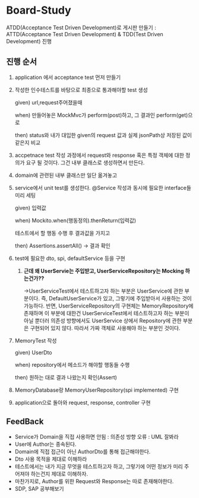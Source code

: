 # Board-Study
ATDD(Acceptance Test Driven Development)로 게시판 만들기
: ATTD(Acceptance Test Driven Development) & TDD(Test Driven Development) 진행

## 진행 순서

1. application 에서 acceptance test 먼저 만들기 
2. 작성한 인수테스트를 바탕으로 최종으로 통과해야할 test 생성
    
    given) url,request주어졌을때
    
    when) 만들어놓은 MockMvc가 perform(post)하고, 그 결과인 perform(get)으로
    
    then) status와 내가 대입한 given의 request 값과 실제 jsonPath상 저장된 값이 같은지 비교 
    
3. accpetnace test 작성 과정에서 request와 response 혹은 특정 객체에 대한 정의가 요구 될 것이다. 그건 내부 클래스로 생성하면서 만든다.
4. domain에 관련된 내부 클래스만 일단 옮겨놓고
5. service에서 unit test를 생성한다. @Service 작성과 동시에 필요한 interface들 미리 세팅
    
    given) 입력값
    
    when) Mockito.when(행동정의).thenReturn(입력값)
    
    테스트에서 할 행동 수행 후 결과값을 가지고
    
    then) Assertions.assertAll() → 결과 확인
    
6. test에 필요한 dto, spi, defaultService 등을 구현
    1. ******************************************************************************************************************************************************************근데 왜 UserServie는 주입받고, UserServiceRepository는 Mocking 하는건가??******************************************************************************************************************************************************************
        
        →UserServiceTest에서 테스트하고자 하는 부분은 UserService에 관한 부분이다. 즉, DefaultUserService가 있고, 그렇기에 주입받아서 사용하는 것이 가능하다. 반면, UserServiceRepository의 구현체는 MemoryRepository에 존재하며 이 부분에 대한건 UserServiceTest에서 테스트하고자 하는 부분이 아닐 뿐더러 의존성 방향에서도 UserService 상에서 Repository에 관한 부분은 구현되어 있지 않다. 따라서 가짜 객체로 사용해야 하는 부분인 것이다.
        
7. MemoryTest 작성
    
    given) UserDto
    
    when) repository에서 메소드가 해야할 행동들 수행
    
    then) 원하는 대로 결과 나왔는지 확인(Assert)
    
8. MemoryDatabase랑 MemoryUserRepository(spi implemented) 구현
9. application으로 돌아와 request, response, controller 구현

## ****************FeedBack****************

- Service가 Domain을 직접 사용하면 안됨 : 의존성 방향 오류 : UML 잘봐라
- User에 Author는 종속된다.
- Domain에 직접 접근이 아닌 AuthorDto를 통해 접근해야한다.
- Dto 사용 목적을 제대로 이해하라
- 테스트에서는 내가 지금 무엇을 테스트하고자 하고, 그렇기에 어떤 정보가 미리 주어져야 하는건지 제대로 이해하자.
- 마찬가지로, Author를 위한 Request와 Response는 따로 존재해야한다.
- SDP, SAP 공부해보기
